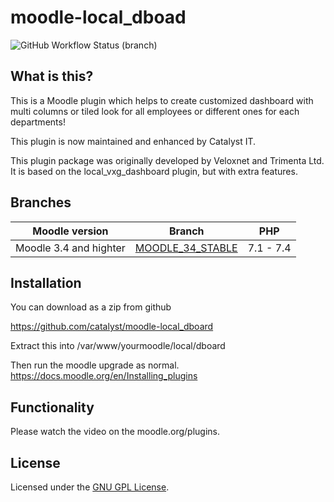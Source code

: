 # moodle-local_dboad

![GitHub Workflow Status (branch)](https://img.shields.io/github/actions/workflow/status/catalyst/moodle-local_dboard/ci.yml?label=ci&branch=main)
## What is this?

This is a Moodle plugin which helps to create customized dashboard with multi columns or tiled look for all employees or different ones for each departments!

This plugin is now maintained and enhanced by Catalyst IT.

This plugin package was originally developed by Veloxnet and Trimenta Ltd. It is based on the local_vxg_dashboard plugin, but with extra features.

## Branches

| Moodle version             | Branch                                                                        | PHP       |
|----------------------------|-------------------------------------------------------------------------------|-----------|
| Moodle 3.4 and highter     | [MOODLE_34_STABLE](https://github.com/catalyst/moodle-local_dboard/tree/MOODLE_34_STABLE) | 7.1 - 7.4 |

## Installation

You can download as a zip from github

https://github.com/catalyst/moodle-local_dboard

Extract this into /var/www/yourmoodle/local/dboard

Then run the moodle upgrade as normal.
https://docs.moodle.org/en/Installing_plugins

## Functionality

Please watch the video on the moodle.org/plugins.

## License

Licensed under the [GNU GPL License](http://www.gnu.org/copyleft/gpl.html).
